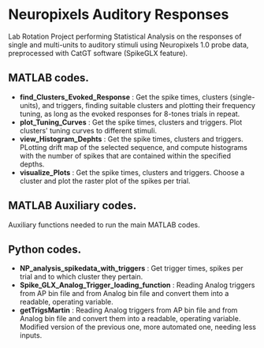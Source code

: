 # Neuropixels Auditory Responses
Lab Rotation Project performing Statistical Analysis on the responses of single and multi-units to auditory stimuli using Neuropixels 1.0 probe data, preprocessed with CatGT software (SpikeGLX feature).

## MATLAB codes.
 - **find_Clusters_Evoked_Response** : Get the spike times, clusters (single-units), and triggers, finding suitable clusters and plotting their frequency tuning, as long as the evoked responses for 8-tones trials in repeat.
 - **plot_Tuning_Curves** : Get the spike times, clusters and triggers. Plot clusters' tuning curves to different stimuli.
 - **view_Histogram_Dephts** : Get the spike times, clusters and triggers. PLotting drift map of the selected sequence, and compute histograms with the number of spikes that are contained within the specified depths.
 - **visualize_Plots** : Get the spike times, clusters and triggers. Choose a cluster and plot the raster plot of the spikes per trial.

## MATLAB Auxiliary codes.
  Auxiliary functions needed to run the main MATLAB codes.
  
## Python codes.
 - **NP_analysis_spikedata_with_triggers** : Get trigger times, spikes per trial and to which cluster they pertain.
 - **Spike_GLX_Analog_Trigger_loading_function** : Reading Analog triggers from AP bin file and from Analog bin file and convert them into a readable, operating variable.
 - **getTrigsMartin** : Reading Analog triggers from AP bin file and from Analog bin file and convert them into a readable, operating variable. Modified version of the previous one, more automated one, needing less inputs.
